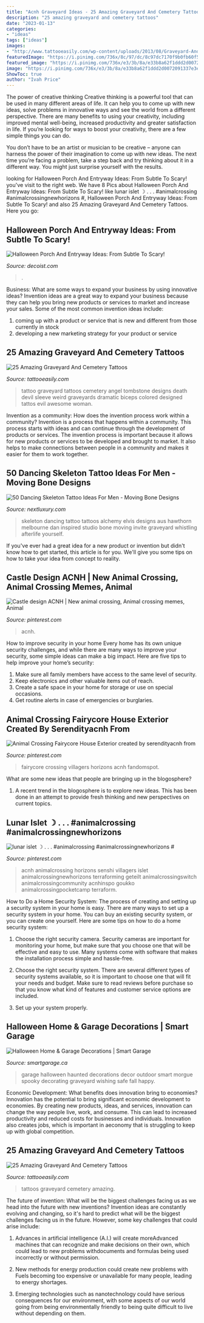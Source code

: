 ```yaml
---
title: "Acnh Graveyard Ideas - 25 Amazing Graveyard And Cemetery Tattoos"
description: "25 amazing graveyard and cemetery tattoos"
date: "2023-01-13"
categories:
- "ideas"
tags: ["ideas"]
images:
- "http://www.tattooeasily.com/wp-content/uploads/2013/08/Graveyard-And-Cemetery-Tattoos-2.jpg"
featuredImage: "https://i.pinimg.com/736x/8c/97/dc/8c97dc7170f9b0fb60f5ebf35d02f32d.jpg"
featured_image: "https://i.pinimg.com/736x/e3/3b/8a/e33b8a62f1ddd2d0072091337e3efc1a.jpg"
image: "https://i.pinimg.com/736x/e3/3b/8a/e33b8a62f1ddd2d0072091337e3efc1a.jpg"
ShowToc: true
author: "Ivah Price"
---
```



The power of creative thinking
Creative thinking is a powerful tool that can be used in many different areas of life. It can help you to come up with new ideas, solve problems in innovative ways and see the world from a different perspective.
There are many benefits to using your creativity, including improved mental well-being, increased productivity and greater satisfaction in life. If you’re looking for ways to boost your creativity, there are a few simple things you can do.

You don’t have to be an artist or musician to be creative – anyone can harness the power of their imagination to come up with new ideas. The next time you’re facing a problem, take a step back and try thinking about it in a different way. You might just surprise yourself with the results.

	

		
looking for Halloween Porch And Entryway Ideas: From Subtle To Scary! you've visit to the right web. We have 8 Pics about Halloween Porch And Entryway Ideas: From Subtle To Scary! like lunar islet ☽ . . . #animalcrossing #animalcrossingnewhorizons #, Halloween Porch And Entryway Ideas: From Subtle To Scary! and also 25 Amazing Graveyard And Cemetery Tattoos. Here you go:
		
    
## Halloween Porch And Entryway Ideas: From Subtle To Scary!

<img loading=lazy src="https://cdn.decoist.com/wp-content/uploads/2013/10/Fall-porch-decorations-can-be-easily-transformed-into-Halloween-themed-decor.jpg" onerror="this.onerror=null;this.src='https://tse2.mm.bing.net/th?id=OIP.mT058f28boVWmssjoxZntgHaK6&amp;pid=15.1';" alt="Halloween Porch And Entryway Ideas: From Subtle To Scary!">

_Source: decoist.com_

>. 

	

Business: What are some ways to expand your business by using innovative ideas?
Invention ideas are a great way to expand your business because they can help you bring new products or services to market and increase your sales. Some of the most common invention ideas include:
1. coming up with a product or service that is new and different from those currently in stock
2. developing a new marketing strategy for your product or service

    
## 25 Amazing Graveyard And Cemetery Tattoos

<img loading=lazy src="http://www.tattooeasily.com/wp-content/uploads/2013/08/Graveyard-And-Cemetery-Tattoos-2.jpg" onerror="this.onerror=null;this.src='https://tse2.mm.bing.net/th?id=OIP.Mv8U1AAExCjby9lqGdlsuAHaMo&amp;pid=15.1';" alt="25 Amazing Graveyard And Cemetery Tattoos">

_Source: tattooeasily.com_

>tattoo graveyard tattoos cemetery angel tombstone designs death devil sleeve weird graveyards dramatic biceps colored designed tattos evil awesome woman. 

	

Invention as a community: How does the invention process work within a community?
Invention is a process that happens within a community. This process starts with ideas and can continue through the development of products or services. The invention process is important because it allows for new products or services to be developed and brought to market. It also helps to make connections between people in a community and makes it easier for them to work together.

    
## 50 Dancing Skeleton Tattoo Ideas For Men - Moving Bone Designs

<img loading=lazy src="http://nextluxury.com/wp-content/uploads/dancing-skeleton-tattoos-for-men.png" onerror="this.onerror=null;this.src='https://tse1.mm.bing.net/th?id=OIP.tX0lobuZ3ME9Qm5zHwdwjwAAAA&amp;pid=15.1';" alt="50 Dancing Skeleton Tattoo Ideas For Men - Moving Bone Designs">

_Source: nextluxury.com_

>skeleton dancing tattoo tattoos alchemy elvis designs aus hawthorn melbourne dan inspired studio bone moving invite graveyard whistling afterlife yourself. 

	

If you've ever had a great idea for a new product or invention but didn't know how to get started, this article is for you. We'll give you some tips on how to take your idea from concept to reality.

    
## Castle Design ACNH | New Animal Crossing, Animal Crossing Memes, Animal

<img loading=lazy src="https://i.pinimg.com/736x/8c/97/dc/8c97dc7170f9b0fb60f5ebf35d02f32d.jpg" onerror="this.onerror=null;this.src='https://tse2.mm.bing.net/th?id=OIP.a0zjZ4_i4rRmaZ0v_-RdLQHaEK&amp;pid=15.1';" alt="Castle design ACNH | New animal crossing, Animal crossing memes, Animal">

_Source: pinterest.com_

>acnh. 

	

How to improve security in your home
Every home has its own unique security challenges, and while there are many ways to improve your security, some simple ideas can make a big impact. Here are five tips to help improve your home’s security:
1. Make sure all family members have access to the same level of security.
2. Keep electronics and other valuable items out of reach.
3. Create a safe space in your home for storage or use on special occasions.
4. Get routine alerts in case of emergencies or burglaries.

    
## Animal Crossing Fairycore House Exterior Created By Serendityacnh From

<img loading=lazy src="https://i.pinimg.com/736x/e3/3b/8a/e33b8a62f1ddd2d0072091337e3efc1a.jpg" onerror="this.onerror=null;this.src='https://tse4.mm.bing.net/th?id=OIP.wd7FhlWfAv_kDf8QADY1lwHaEK&amp;pid=15.1';" alt="Animal Crossing Fairycore House Exterior created by serendityacnh from">

_Source: pinterest.com_

>fairycore crossing villagers horizons acnh fandomspot. 

	

What are some new ideas that people are bringing up in the blogosphere?
1. A recent trend in the blogosphere is to explore new ideas. This has been done in an attempt to provide fresh thinking and new perspectives on current topics.

    
## Lunar Islet ☽ . . . #animalcrossing #animalcrossingnewhorizons #

<img loading=lazy src="https://i.pinimg.com/736x/b6/63/53/b663538c8247d2fe1f0264dd3877e020.jpg" onerror="this.onerror=null;this.src='https://tse4.mm.bing.net/th?id=OIP.R50h7b-fpUXZGPGxPXykWQHaEk&amp;pid=15.1';" alt="lunar islet ☽ . . . #animalcrossing #animalcrossingnewhorizons #">

_Source: pinterest.com_

>acnh animalcrossing horizons senshi villagers islet animalcrossingnewhorizons terraforming geteilt animalcrossingswitch animalcrossingcommunity acnhinspo goukko animalcrossingpocketcamp terraform. 

	

How to Do a Home Security System: The process of creating and setting up a security system in your home is easy.
There are many ways to set up a security system in your home. You can buy an existing security system, or you can create one yourself. Here are some tips on how to do a home security system:
1. Choose the right security camera. Security cameras are important for monitoring your home, but make sure that you choose one that will be effective and easy to use. Many systems come with software that makes the installation process simple and hassle-free.

2. Choose the right security system. There are several different types of security systems available, so it is important to choose one that will fit your needs and budget. Make sure to read reviews before purchase so that you know what kind of features and customer service options are included.

3. Set up your system properly.

    
## Halloween Home &amp; Garage Decorations | Smart Garage

<img loading=lazy src="https://www.smartgarage.ca/wp-content/uploads/2013/10/30637.jpg" onerror="this.onerror=null;this.src='https://tse1.mm.bing.net/th?id=OIP.ZKh5QVuiZ7_ZlZzxmq31bAHaFj&amp;pid=15.1';" alt="Halloween Home &amp; Garage Decorations | Smart Garage">

_Source: smartgarage.ca_

>garage halloween haunted decorations decor outdoor smart morgue spooky decorating graveyard wishing safe fall happy. 

	

Economic Development: What benefits does innovation bring to economies?
Innovation has the potential to bring significant economic development to economies. By creating new products, ideas, and services, innovation can change the way people live, work, and consume. This can lead to increased productivity and reduced costs for businesses and individuals. Innovation also creates jobs, which is important in aeconomy that is struggling to keep up with global competition.

    
## 25 Amazing Graveyard And Cemetery Tattoos

<img loading=lazy src="http://www.tattooeasily.com/wp-content/uploads/2013/08/Graveyard-And-Cemetery-Tattoos-5.jpg" onerror="this.onerror=null;this.src='https://tse4.mm.bing.net/th?id=OIP.NHwTZC5jSiM09HIb32-EUgHaNR&amp;pid=15.1';" alt="25 Amazing Graveyard And Cemetery Tattoos">

_Source: tattooeasily.com_

>tattoos graveyard cemetery amazing. 

	

The future of invention: What will be the biggest challenges facing us as we head into the future with new inventions?
Invention ideas are constantly evolving and changing, so it's hard to predict what will be the biggest challenges facing us in the future. However, some key challenges that could arise include:
1. Advances in artificial intelligence (A.I.) will create moreAdvanced machines that can recognize and make decisions on their own, which could lead to new problems withdocuments and formulas being used incorrectly or without permission.

2. New methods for energy production could create new problems with Fuels becoming too expensive or unavailable for many people, leading to energy shortages.

3. Emerging technologies such as nanotechnology could have serious consequences for our environment, with some aspects of our world going from being environmentally friendly to being quite difficult to live without depending on them.

